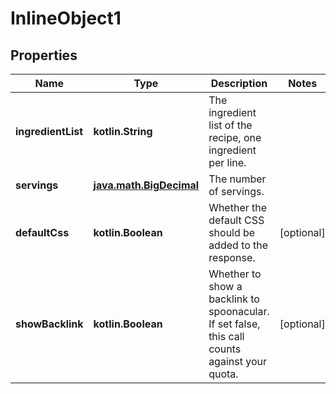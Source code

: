 
# InlineObject1

## Properties
Name | Type | Description | Notes
------------ | ------------- | ------------- | -------------
**ingredientList** | **kotlin.String** | The ingredient list of the recipe, one ingredient per line. | 
**servings** | [**java.math.BigDecimal**](java.math.BigDecimal.md) | The number of servings. | 
**defaultCss** | **kotlin.Boolean** | Whether the default CSS should be added to the response. |  [optional]
**showBacklink** | **kotlin.Boolean** | Whether to show a backlink to spoonacular. If set false, this call counts against your quota. |  [optional]



